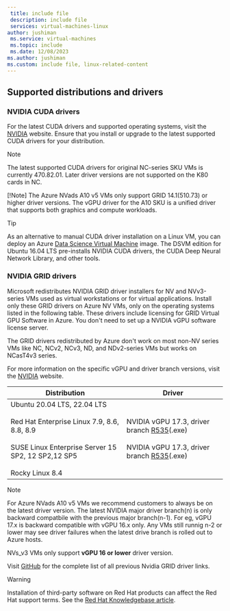 ```yaml
---
 title: include file
 description: include file
 services: virtual-machines-linux
author: jushiman
 ms.service: virtual-machines
 ms.topic: include
 ms.date: 12/08/2023
ms.author: jushiman
ms.custom: include file, linux-related-content
---
```


## Supported distributions and drivers

### NVIDIA CUDA drivers

For the latest CUDA drivers and supported operating systems, visit the [NVIDIA](https://developer.nvidia.com/cuda-zone) website. Ensure that you install or upgrade to the latest supported CUDA drivers for your distribution. 

> [!NOTE]
> The latest supported CUDA drivers for original NC-series SKU VMs is currently 470.82.01. Later driver versions are not supported on the K80 cards in NC.
>
> [!Note]
>The Azure NVads A10 v5 VMs only support GRID 14.1(510.73) or higher driver versions. The vGPU driver for the A10 SKU is a unified driver that supports both graphics and compute workloads.

> [!TIP]
> As an alternative to manual CUDA driver installation on a Linux VM, you can deploy an Azure [Data Science Virtual Machine](/azure/machine-learning/data-science-virtual-machine/overview) image. The DSVM edition for Ubuntu 16.04 LTS pre-installs NVIDIA CUDA drivers, the CUDA Deep Neural Network Library, and other tools.


### NVIDIA GRID drivers

Microsoft redistributes NVIDIA GRID driver installers for NV and NVv3-series VMs used as virtual workstations or for virtual applications. Install only these GRID drivers on Azure NV VMs, only on the operating systems listed in the following table. These drivers include licensing for GRID Virtual GPU Software in Azure. You don't need to set up a NVIDIA vGPU software license server.

The GRID drivers redistributed by Azure don't work on most non-NV series VMs like NC, NCv2, NCv3, ND, and NDv2-series VMs but works on NCasT4v3 series.

For more information on the specific vGPU and driver branch versions, visit the [NVIDIA](https://docs.nvidia.com/grid/) website.

|Distribution|Driver|
| --- | -- |
|Ubuntu 20.04 LTS, 22.04 LTS<br/><br/>Red Hat Enterprise Linux 7.9, 8.6, 8.8, 8.9<br/><br/>SUSE Linux Enterprise Server 15 SP2, 12 SP2,12 SP5<br/><br/>Rocky Linux 8.4| NVIDIA vGPU 17.3, driver branch [R535](https://download.microsoft.com/download/6/e/7/6e7ed842-1dcd-4c11-9742-34eae54542b2/NVIDIA-Linux-x86_64-550.90.07-grid-azure.run)(.exe) <br/><br/> NVIDIA vGPU 17.3, driver branch [R535](https://download.microsoft.com/download/6/e/7/6e7ed842-1dcd-4c11-9742-34eae54542b2/NVIDIA-Linux-x86_64-550.90.07-grid-azure.run)(.exe)|

> [!Note]
>For Azure NVads A10 v5 VMs we recommend customers to always be on the latest driver version. The latest NVIDIA major driver branch(n) is only backward compatbile with the previous major branch(n-1). For eg, vGPU 17.x is backward compatible with vGPU 16.x only. Any VMs still runnig n-2 or lower may see driver failures when the latest drive branch is rolled out to Azure hosts.
>>
>NVs_v3 VMs only support **vGPU 16 or lower** driver version.
>


Visit [GitHub](https://github.com/Azure/azhpc-extensions/blob/master/NvidiaGPU/resources.json) for the complete list of all previous Nvidia GRID driver links.

> [!WARNING] 
> Installation of third-party software on Red Hat products can affect the Red Hat support terms. See the [Red Hat Knowledgebase article](https://access.redhat.com/articles/1067).
>
